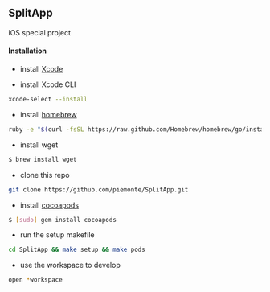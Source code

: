 ## SplitApp

iOS special project

#### Installation

- install [Xcode](https://itunes.apple.com/us/app/xcode/id497799835?mt=12)

- install Xcode CLI

```sh
xcode-select --install
```

- install [homebrew](http://brew.sh)

```sh
ruby -e "$(curl -fsSL https://raw.github.com/Homebrew/homebrew/go/install)"
```

- install wget

```sh
$ brew install wget
```

- clone this repo

```sh
git clone https://github.com/piemonte/SplitApp.git
```

- install [cocoapods](http://cocoapods.org)

```sh
$ [sudo] gem install cocoapods
```

- run the setup makefile

```sh
cd SplitApp && make setup && make pods
```

- use the workspace to develop

```sh
open *workspace
```
